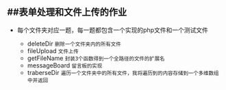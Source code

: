 ##表单处理和文件上传的作业
-----

- 每个文件夹对应一题，每一题都包含一个实现的php文件和一个测试文件

  - deleteDir `删除一个文件夹内的所有文件`
  - fileUpload `文件上传`
  - getFileName `封装3个函数得到一个全路径的文件的扩展名`
  - messageBoard `留言板的实现`
  - traberseDir `遍历一个文件夹中的所有文件，我将遍历到的内容存储到一个多维数组中并返回`